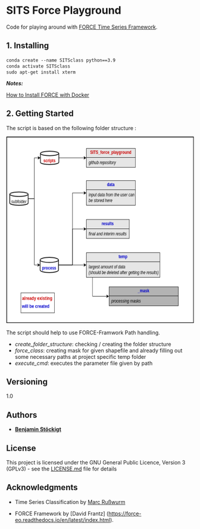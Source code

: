 # SITS Force Playground

Code for playing around with [FORCE Time Series Framework](https://force-eo.readthedocs.io/en/latest/index.html).


## 1. Installing
```
conda create --name SITSclass python==3.9
conda activate SITSclass
sudo apt-get install xterm
```

_**Notes:**_

[How to Install FORCE with Docker](https://force-eo.readthedocs.io/en/latest/setup/docker.html#docker)


## 2. Getting Started

The script is based on the following folder structure :

<img src="img/folderstructure.png" width="650" height="500" />

The script should help to use FORCE-Framwork Path handling.
- *create_folder_structure*: checking / creating the folder structure
- *force_class*: creating mask for given shapefile and already filling out some necessary paths at project specific temp folder
- *execute_cmd*: executes the parameter file given by path

## Versioning
1.0


## Authors

* [**Benjamin Stöckigt**](https://github.com/Bensouh)

## License

This project is licensed under the GNU General Public Licence, Version 3 (GPLv3) - see the [LICENSE.md](LICENSE.md) file for details 

## Acknowledgments

* Time Series Classification by [Marc Rußwurm](https://github.com/MarcCoru)


* FORCE Framework by [David Frantz] (https://force-eo.readthedocs.io/en/latest/index.html).